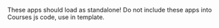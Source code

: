 These apps should load as standalone! Do not include these apps into Courses js code, use <link> in template. 